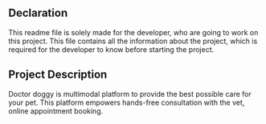 ## Declaration

This readme file is solely made for the developer, who are going to work on this project. This file contains all the information about the project, which is required for the developer to know before starting the project.

## Project Description

Doctor doggy is multimodal platform to provide the best possible care for your pet. This platform empowers hands-free consultation with the vet, online appointment booking.
